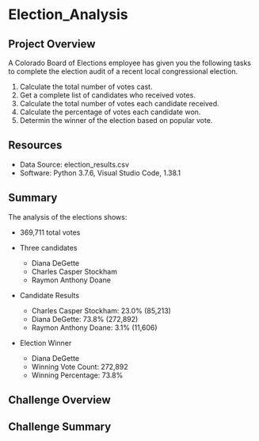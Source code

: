 # Election_Analysis

## Project Overview
A Colorado Board of Elections employee has given you the following tasks to complete the election audit of a recent local congressional election.

1. Calculate the total number of votes cast.
2. Get a complete list of candidates who received votes.
3. Calculate the total number of votes each candidate received.
4. Calculate the percentage of votes each candidate won.
5. Determin the winner of the election based on popular vote.

## Resources
- Data Source: election_results.csv
- Software: Python 3.7.6, Visual Studio Code, 1.38.1

## Summary
The analysis of the elections shows:
- 369,711 total votes

- Three candidates
  - Diana DeGette
  - Charles Casper Stockham
  - Raymon Anthony Doane

- Candidate Results
  - Charles Casper Stockham: 23.0% (85,213)
  - Diana DeGette: 73.8% (272,892)
  - Raymon Anthony Doane: 3.1% (11,606)

- Election Winner
  - Diana DeGette
  - Winning Vote Count: 272,892
  - Winning Percentage: 73.8%

## Challenge Overview

## Challenge Summary
